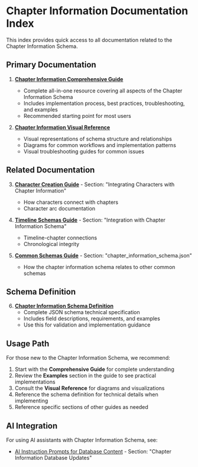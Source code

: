 # Chapter Information Documentation Index

This index provides quick access to all documentation related to the Chapter Information Schema.

## Primary Documentation

1. **[Chapter Information Comprehensive Guide](chapter_information_comprehensive_guide.md)**
   - Complete all-in-one resource covering all aspects of the Chapter Information Schema
   - Includes implementation process, best practices, troubleshooting, and examples
   - Recommended starting point for most users

2. **[Chapter Information Visual Reference](chapter_information_visual_reference.md)**
   - Visual representations of schema structure and relationships
   - Diagrams for common workflows and implementation patterns
   - Visual troubleshooting guides for common issues

## Related Documentation

3. **[Character Creation Guide](character_creation_guide.md)** - Section: "Integrating Characters with Chapter Information"
   - How characters connect with chapters
   - Character arc documentation

4. **[Timeline Schemas Guide](timeline_schemas_guide.md)** - Section: "Integration with Chapter Information Schema"
   - Timeline-chapter connections
   - Chronological integrity

5. **[Common Schemas Guide](common_schemas_guide.md)** - Section: "chapter_information_schema.json"
   - How the chapter information schema relates to other common schemas

## Schema Definition

6. **[Chapter Information Schema Definition](../database_schemas/character/chapter_information_schema.json)**
   - Complete JSON schema technical specification
   - Includes field descriptions, requirements, and examples
   - Use this for validation and implementation guidance

## Usage Path

For those new to the Chapter Information Schema, we recommend:

1. Start with the **Comprehensive Guide** for complete understanding
2. Review the **Examples** section in the guide to see practical implementations
3. Consult the **Visual Reference** for diagrams and visualizations
4. Reference the schema definition for technical details when implementing
5. Reference specific sections of other guides as needed

## AI Integration

For using AI assistants with Chapter Information Schema, see:

- [AI Instruction Prompts for Database Content](../CONTENT/The%20Shadow%20Team%20Chronicles/AI_INSTRUCTIONS/Ad-hoc%20AI%20Prompts%20for%20database%20content%20updating.md) - Section: "Chapter Information Database Updates"
